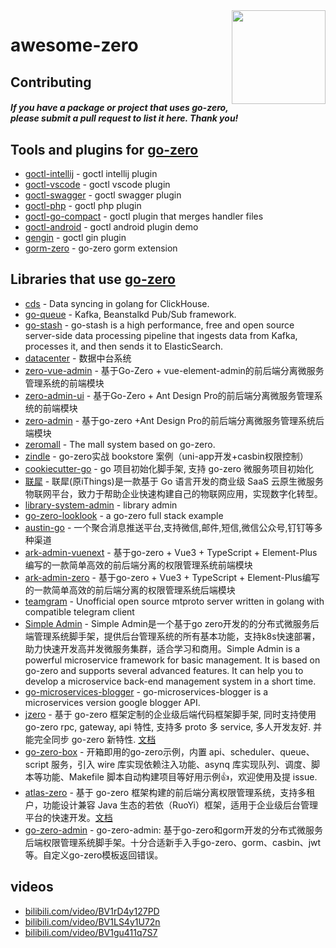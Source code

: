 <img align="right" width="150px" src="https://raw.githubusercontent.com/tal-tech/zero-doc/main/doc/images/go-zero.png">

# awesome-zero

## Contributing

#### *If you have a package or project that uses go-zero, please submit a pull request to list it here. Thank you!*

## Tools and plugins for [go-zero](https://github.com/tal-tech/go-zero)

- [goctl-intellij](https://github.com/zeromicro/goctl-intellij) - goctl intellij plugin
- [goctl-vscode](https://github.com/zeromicro/goctl-vscode) - goctl vscode plugin
- [goctl-swagger](https://github.com/zeromicro/goctl-swagger) - goctl swagger plugin
- [goctl-php](https://github.com/zeromicro/goctl-php) - goctl php plugin
- [goctl-go-compact](https://github.com/zeromicro/goctl-go-compact) - goctl plugin that merges handler files
- [goctl-android](https://github.com/zeromicro/goctl-android) - goctl android plugin demo
- [gengin](https://github.com/MasterJoyHunan/gengin) - goctl gin plugin
- [gorm-zero](https://github.com/SpectatorNan/gorm-zero) - go-zero gorm extension

## Libraries that use [go-zero](https://github.com/tal-tech/go-zero)

- [cds](https://github.com/tal-tech/cds) - Data syncing in golang for ClickHouse.
- [go-queue](https://github.com/tal-tech/go-queue) - Kafka, Beanstalkd Pub/Sub framework.
- [go-stash](https://github.com/tal-tech/go-stash) - go-stash is a high performance, free and open source server-side data processing pipeline that ingests data from Kafka, processes it, and then sends it to ElasticSearch.
- [datacenter](https://github.com/jackluo2012/datacenter) - 数据中台系统
- [zero-vue-admin](https://github.com/feihua/zero-vue-admin) - 基于Go-Zero + vue-element-admin的前后端分离微服务管理系统的前端模块
- [zero-admin-ui](https://github.com/feihua/zero-admin-ui) - 基于Go-Zero + Ant Design Pro的前后端分离微服务管理系统的前端模块
- [zero-admin](https://github.com/feihua/zero-admin) - 基于go-zero +Ant Design Pro的前后端分离微服务管理系统后端模块
- [zeromall](https://github.com/zeromicro/zeromall) - The mall system based on go-zero.
- [zindle](https://github.com/xiaopenggithub/zindle) - go-zero实战 bookstore 案例（uni-app开发+casbin权限控制）
- [cookiecutter-go](https://github.com/better-go/cookiecutter-go) - go 项目初始化脚手架, 支持 go-zero 微服务项目初始化
- [联犀](https://gitee.com/unitedrhino/things) - 联犀(原iThings)是一款基于 Go 语言开发的商业级 SaaS 云原生微服务物联网平台，致力于帮助企业快速构建自己的物联网应用，实现数字化转型。
- [library-system-admin](https://gitee.com/wu_wen_yi/library-system-admin) - library admin
- [go-zero-looklook](https://github.com/Mikaelemmmm/go-zero-looklook) - a go-zero full stack example
- [austin-go](https://github.com/rxrddd/austin-go) - 一个聚合消息推送平台,支持微信,邮件,短信,微信公众号,钉钉等多种渠道
- [ark-admin-vuenext](https://github.com/arklnk/ark-admin-vuenext) - 基于go-zero + Vue3 + TypeScript + Element-Plus编写的一款简单高效的前后端分离的权限管理系统前端模块
- [ark-admin-zero](https://github.com/arklnk/ark-admin-zero) - 基于go-zero + Vue3 + TypeScript + Element-Plus编写的一款简单高效的前后端分离的权限管理系统后端模块
- [teamgram](https://github.com/teamgram/teamgram-server) - Unofficial open source mtproto server written in golang with compatible telegram client
- [Simple Admin](https://github.com/suyuan32/simple-admin-core) - Simple Admin是一个基于go zero开发的的分布式微服务后端管理系统脚手架，提供后台管理系统的所有基本功能，支持k8s快速部署，助力快速开发高并发微服务集群，适合学习和商用。Simple Admin is a powerful microservice framework for basic management. It is based on go-zero and supports several advanced features. It can help you to develop a microservice back-end management system in a short time.
- [go-microservices-blogger](https://github.com/linehk/go-microservices-blogger) - go-microservices-blogger is a microservices version google blogger API.
- [jzero](https://github.com/jaronnie/jzero) - 基于 go-zero 框架定制的企业级后端代码框架脚手架, 同时支持使用 go-zero rpc, gateway, api 特性, 支持多 proto 多 service, 多人开发友好. 并能完全同步 go-zero 新特性. [文档](https://jzero.jaronnie.com)
- [go-zero-box](https://github.com/prf16/go-zero-box) - 开箱即用的go-zero示例，内置 api、scheduler、queue、script 服务，引入 wire 库实现依赖注入功能、asynq 库实现队列、调度、脚本等功能、Makefile 脚本自动构建项目等好用示例👍，欢迎使用及提 issue.
- [atlas-zero](https://github.com/cls-cloud/atlas-zero) -  基于 go-zero 框架构建的前后端分离权限管理系统，支持多租户，功能设计兼容 Java 生态的若依（RuoYi）框架，适用于企业级后台管理平台的快速开发。[文档](https://portal.go-atlas.cn)
- [go-zero-admin]([https://github.com/cls-cloud/atlas-zero](https://github.com/yh-zero/go-zero-admin)) -  go-zero-admin: 基于go-zero和gorm开发的分布式微服务后端权限管理系统脚手架。十分合适新手入手go-zero、gorm、casbin、jwt等。自定义go-zero模板返回错误。


## videos

- [bilibili.com/video/BV1rD4y127PD](https://www.bilibili.com/video/BV1rD4y127PD)
- [bilibili.com/video/BV1LS4y1U72n](https://www.bilibili.com/video/BV1LS4y1U72n)
- [bilibili.com/video/BV1gu411q7S7](https://www.bilibili.com/video/BV1gu411q7S7)
